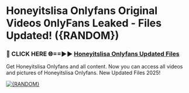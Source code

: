 # Honeyitslisa Onlyfans Original Videos 0nlyFans Leaked - Files Updated! ({RANDOM})

<h3>🔴 CLICK HERE 🌐==►► <a href="https://betterlinks.top/A2PfLJ" rel="nofollow">Honeyitslisa Onlyfans Updated Files</a></h3>

Get Honeyitslisa Onlyfans and all content. Now you can access all videos and pictures of Honeyitslisa Onlyfans. New Updated Files 2025!

[![{RANDOM}](https://i.imgur.com/ppqm5kG.gif)](https://betterlinks.top/A2PfLJ)